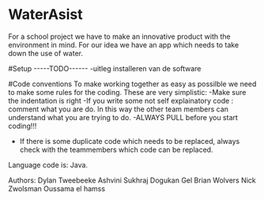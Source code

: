 # WaterAsist
For a school project we have to make an innovative product with the environment in mind. For our idea we have an app which needs to take down the use of water.


#Setup
-----TODO------
-uitleg installeren van de software


#Code conventions
To make working together as easy as possilble we need to make some rules for the coding. These are very simplistic:
  -Make sure the indentation is right
  -If you write some not self explainatory code : comment what you are do. In this way the other team members can understand what you are    trying to do.
  -ALWAYS PULL before you start coding!!!
  - If there is some duplicate code which needs to be replaced, always check with the teammembers which code can be replaced.
  
Language code is: Java.


Authors:
Dylan Tweebeeke
Ashvini Sukhraj
Dogukan Gel
Brian Wolvers
Nick Zwolsman
Oussama el hamss
